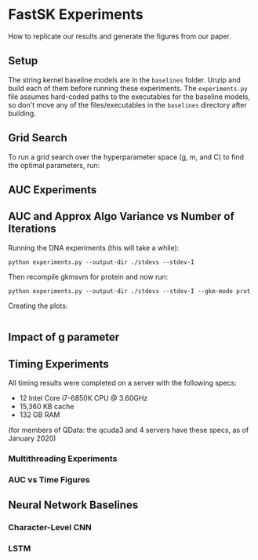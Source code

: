 # FastSK Experiments
How to replicate our results and generate the figures from our paper. 

## Setup
The string kernel baseline models are in the `baselines` folder. Unzip and build each of them before running these experiments. The `experiments.py` file assumes hard-coded paths to the executables for the baseline models, so don't move any of the files/executables in the `baselines` directory after building.

## Grid Search
To run a grid search over the hyperparameter space (g, m, and C) to find the optimal parameters, run:

## AUC Experiments

## AUC and Approx Algo Variance vs Number of Iterations
Running the DNA experiments (this will take a while):
```
python experiments.py --output-dir ./stdevs --stdev-I
```
Then recompile gkmsvm for protein and now run:
```
python experiments.py --output-dir ./stdevs --stdev-I --gkm-mode prot
```
Creating the plots:
```
```

## Impact of g parameter


## Timing Experiments
All timing results were completed on a server with the following specs:
-   12 Intel Core i7-6850K CPU @ 3.60GHz
-   15,360 KB cache
-   132 GB RAM

(for members of QData: the qcuda3 and 4 servers have these specs, as of January 2020)

### Multithreading Experiments

### AUC vs Time Figures

## Neural Network Baselines
### Character-Level CNN
### LSTM

